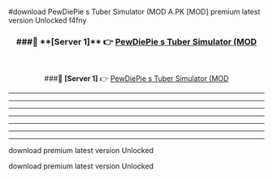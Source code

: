 #download PewDiePie s Tuber Simulator (MOD A.PK [MOD] premium latest version Unlocked f4fny 



<div align="center">
<h3>###🔹 **[Server 1]** 👉 <a href="https://download1apk.web.app/">PewDiePie s Tuber Simulator (MOD</a></h3><br>


###🔹 **[Server 1]** 👉 <a href="https://download1apk.web.app/">PewDiePie s Tuber Simulator (MOD</a></h3>
</div>



----------------------------------------------------------

----------------------------------------------------------

----------------------------------------------------------

----------------------------------------------------------

----------------------------------------------------------

----------------------------------------------------------

----------------------------------------------------------

download premium latest version Unlocked

download premium latest version Unlocked
